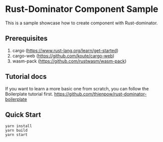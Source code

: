 Rust-Dominator Component Sample
===

This is a sample showcase how to create component with Rust-dominator.

## Prerequisites

1. cargo (https://www.rust-lang.org/learn/get-started)
2. cargo-web (https://github.com/koute/cargo-web)
3. wasm-pack (https://github.com/rustwasm/wasm-pack)


## Tutorial docs
If you want to learn a more basic one from scratch, you can follow the Boilerplate tutorial first.
https://github.com/thienpow/rust-dominator-boilerplate



## Quick Start
```
yarn install
yarn build
yarn start
```